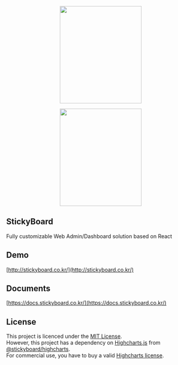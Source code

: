 <p align="center">
  <img width="218" height="259" src="https://github.com/soaple/stickyboard/blob/master/src/static/image/StickyBoard_logo.png?raw=true">
</p>

<p align="center">
    <a target="_blank" rel="noopener noreferrer" href="https://youtu.be/KIMlB9vfslM">
        <img width="218" height="259" src="https://github.com/soaple/stickyboard/blob/master/src/static/image/github_youtube_thumbnail.png?raw=true">
    </a>
</p>

## StickyBoard

Fully customizable Web Admin/Dashboard solution based on React

## Demo

[http://stickyboard.co.kr/](http://stickyboard.co.kr/)

## Documents

[https://docs.stickyboard.co.kr/](https://docs.stickyboard.co.kr/)

## License

This project is licenced under the [MIT License](http://opensource.org/licenses/mit-license.html).  
 However, this project has a dependency on [Highcharts.js](http://www.highcharts.com) from [@stickyboard/highcharts](https://github.com/soaple/stickyboard-highcharts).  
 For commercial use, you have to buy a valid [Highcharts license](https://github.com/highcharts/highcharts/blob/master/license.txt).
